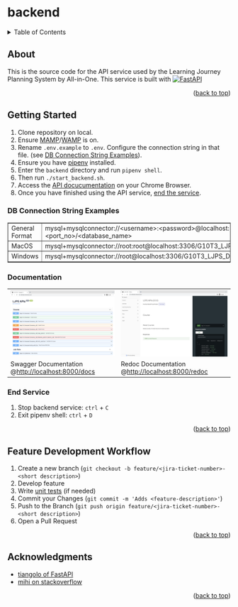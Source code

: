 # backend

<a name="readme-top"></a>


<!-- TABLE OF CONTENTS -->
<details>
  <summary>Table of Contents</summary>
  <ol>
    <li>
      <a href="#about">About</a>
    </li>
    <li>
      <a href="#getting-started">Getting Started</a>
      <ul>
        <li><a href="#db-connection-string-examples">DB Connection String Examples</a></li>
        <li><a href="#documentation">Documentation</a></li>
        <li><a href="#end-service">End Service</a></li>
      </ul>
    </li>
    <li><a href="#feature-development-workflow">Feature Development Workflow</a></li>
    <li><a href="#acknowledgments">Acknowledgments</a></li>
  </ol>
</details>


<!-- ABOUT THE PROJECT -->
## About
This is the source code for the API service used by the Learning Journey Planning System by All-in-One. This service is built with <a href="https://fastapi.tiangolo.com/"><img src="https://fastapi.tiangolo.com/img/logo-margin/logo-teal.png" alt="FastAPI" width="88"/></a>

<p align="right">(<a href="#readme-top">back to top</a>)</p>


<!-- GETTING STARTED -->
## Getting Started
1. Clone repository on local.
2. Ensure [MAMP](https://www.mamp.info/en/downloads/)/[WAMP](https://www.wampserver.com/en/download-wampserver-64bits/) is on.
3. Rename `.env.example` to `.env`. Configure the connection string in that file. (see [DB Connection String Examples](#db-connection-string-examples)).
4. Ensure you have [pipenv](https://pipenv.pypa.io/en/latest/) installed.
5. Enter the `backend` directory and run `pipenv shell`.
6. Then run `./start_backend.sh`.
7. Access the [API docucumentation](#documentation) on your Chrome Browser.
7. Once you have finished using the API service, [end the service](#end-service).
  
### DB Connection String Examples
<table border=1>
  <tr>
    <td>General Format</td>
    <td>mysql+mysqlconnector://&lt;username&gt;:&lt;password&gt;@localhost:&lt;port_no&gt;/&lt;database_name&gt;</td>
  </tr>
  <tr>
    <td>MacOS</td>
    <td>mysql+mysqlconnector://root:root@localhost:3306/G10T3_LJPS_DB</td>
  </tr>
  <tr>
    <td>Windows</td>
    <td>mysql+mysqlconnector://root@localhost:3306/G10T3_LJPS_DB</td>
  </tr>
</table>

### Documentation
<table>
  <tr>
    <td><a href="http://127.0.0.1:8000/docs"><img src="img/swagger-ui.png"/></a></td>
    <td><a href="http://127.0.0.1:8000/docs"><img src="img/redoc.png"/></a></td>
  </tr>
  <tr>
    <td>Swagger Documentation @<a href="http://127.0.0.1:8000/docs">http://localhost:8000/docs</a></td>
    <td>Redoc Documentation @<a href="http://127.0.0.1:8000/redoc">http://localhost:8000/redoc</a></td>
  </tr>
</table>

### End Service
1. Stop backend service: `ctrl` + `C`
2. Exit pipenv shell: `ctrl` + `D`

<p align="right">(<a href="#readme-top">back to top</a>)</p>


<!-- DEVELOPMENT -->
## Feature Development Workflow
1. Create a new branch (`git checkout -b feature/<jira-ticket-number>-<short description>`)
2. Develop feature
3. Write [unit tests](app/tests) (if needed)
2. Commit your Changes (`git commit -m 'Adds <feature-description>'`)
3. Push to the Branch (`git push origin feature/<jira-ticket-number>-<short description>`)
4. Open a Pull Request

<p align="right">(<a href="#readme-top">back to top</a>)</p>


<!-- ACKNOWLEDGMENTS -->
## Acknowledgments

* [tiangolo of FastAPI](https://fastapi.tiangolo.com/)
* [mihi on stackoverflow](https://stackoverflow.com/questions/67255653/how-to-set-up-and-tear-down-a-database-between-tests-in-fastapi)

<p align="right">(<a href="#readme-top">back to top</a>)</p>